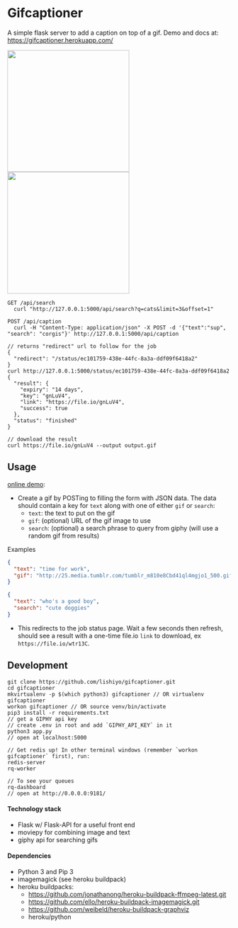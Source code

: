# Gifcaptioner

A simple flask server to add a caption on top of a gif. Demo and docs at: https://gifcaptioner.herokuapp.com/

<img src=https://media.giphy.com/media/3ohs7SIXVLf9HkE1HO/giphy.gif height=275> <img src=https://media.giphy.com/media/xT0xehettm94WhYamk/giphy.gif height=275>

```
GET /api/search
  curl "http://127.0.0.1:5000/api/search?q=cats&limit=3&offset=1"

POST /api/caption
  curl -H "Content-Type: application/json" -X POST -d '{"text":"sup", "search": "corgis"}' http://127.0.0.1:5000/api/caption

// returns "redirect" url to follow for the job
{
  "redirect": "/status/ec101759-438e-44fc-8a3a-ddf09f6418a2"
}
curl http://127.0.0.1:5000/status/ec101759-438e-44fc-8a3a-ddf09f6418a2
{
  "result": {
    "expiry": "14 days",
    "key": "gnLuV4",
    "link": "https://file.io/gnLuV4",
    "success": true
  },
  "status": "finished"
}

// download the result
curl https://file.io/gnLuV4 --output output.gif
```

## Usage
[online demo](https://gifcaptioner.herokuapp.com/):
- Create a gif by POSTing to filling the form with JSON data. The data should contain a key for `text` along with one of either `gif` or `search`:
  - `text`: the text to put on the gif
  - `gif`: (optional) URL of the gif image to use
  - `search`: (optional) a search phrase to query from giphy (will use a random gif from results)
  
Examples
```json
{
  "text": "time for work", 
  "gif": "http://25.media.tumblr.com/tumblr_m810e8Cbd41ql4mgjo1_500.gif"
}
```
```json
{
  "text": "who's a good boy", 
  "search": "cute doggies"
}
```

- This redirects to the job status page. Wait a few seconds then refresh, should see a result with a one-time file.io `link` to download, ex `https://file.io/wtr13C`.

## Development
```shell
git clone https://github.com/lishiyo/gifcaptioner.git
cd gifcaptioner
mkvirtualenv -p $(which python3) gifcaptioner // OR virtualenv gifcaptioner
workon gifcaptioner // OR source venv/bin/activate
pip3 install -r requirements.txt
// get a GIPHY api key
// create .env in root and add `GIPHY_API_KEY` in it
python3 app.py
// open at localhost:5000

// Get redis up! In other terminal windows (remember `workon gifcaptioner` first), run:
redis-server
rq-worker

// To see your queues
rq-dashboard 
// open at http://0.0.0.0:9181/
```

#### Technology stack
- Flask w/ Flask-API for a useful front end
- moviepy for combining image and text
- giphy api for searching gifs

#### Dependencies
- Python 3 and Pip 3
- imagemagick (see heroku buildpack)
- heroku buildpacks: 
  - https://github.com/jonathanong/heroku-buildpack-ffmpeg-latest.git
  - https://github.com/ello/heroku-buildpack-imagemagick.git
  - https://github.com/weibeld/heroku-buildpack-graphviz
  - heroku/python
